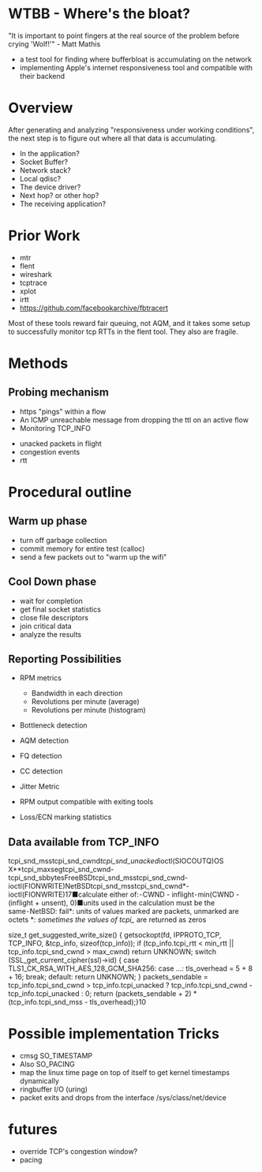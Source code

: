 # WTBB - Where's the bloat?
"It is important to point fingers at the real source of the problem before crying 'Wolf!'" - Matt Mathis

  * a test tool for finding where bufferbloat is accumulating on the network
  *  implementing Apple's internet responsiveness tool and compatible with their backend

# Overview

After generating and analyzing "responsiveness under working conditions",
the next step is to figure out where all that data is accumulating.

* In the application?
* Socket Buffer?
* Network stack?
* Local qdisc?
* The device driver?
* Next hop? or other hop?
* The receiving application?

# Prior Work

* mtr
* flent
* wireshark
* tcptrace
* xplot
* irtt
* https://github.com/facebookarchive/fbtracert

Most of these tools reward fair queuing, not AQM, and it takes some setup to successfully monitor tcp RTTs in the flent tool. They also are fragile.

# Methods

## Probing mechanism

* https "pings" within a flow
* An ICMP unreachable message from dropping the ttl on an active flow
* Monitoring TCP_INFO
 - unacked packets in flight
 - congestion events
 - rtt

# Procedural outline

## Warm up phase

* turn off garbage collection
* commit memory for entire test (calloc)
* send a few packets out to "warm up the wifi"

## Cool Down phase

* wait for completion
* get final socket statistics
* close file descriptors
* join critical data
* analyze the results

## Reporting Possibilities

* RPM metrics
  - Bandwidth in each direction
  - Revolutions per minute (average)
  - Revolutions per minute (histogram)
* Bottleneck detection
* AQM detection
* FQ detection
* CC detection
* Jitter Metric

* RPM output compatible with exiting tools
* Loss/ECN marking statistics

## Data available from TCP_INFO

tcpi_snd_msstcpi_snd_cwnd*tcpi_snd_unacked*ioctl(SIOCOUTQ)OS X**tcpi_maxsegtcpi_snd_cwnd-tcpi_snd_sbbytesFreeBSDtcpi_snd_msstcpi_snd_cwnd-ioctl(FIONWRITE)NetBSDtcpi_snd_msstcpi_snd_cwnd*-ioctl(FIONWRITE)17■calculate either of:⁃CWND - inflight⁃min(CWND - (inflight + unsent), 0)■units used in the calculation must be the same⁃NetBSD: fail*: units of values marked are packets, unmarked are octets **: sometimes the values of tcpi_* are returned as zeros

size_t get_suggested_write_size() {    getsockopt(fd, IPPROTO_TCP, TCP_INFO, &tcp_info, sizeof(tcp_info));    if (tcp_info.tcpi_rtt < min_rtt || tcp_info.tcpi_snd_cwnd > max_cwnd)        return UNKNOWN;    switch (SSL_get_current_cipher(ssl)->id) {    case TLS1_CK_RSA_WITH_AES_128_GCM_SHA256:    case ...:        tls_overhead = 5 + 8 + 16;        break;    default:        return UNKNOWN;    }    packets_sendable = tcp_info.tcpi_snd_cwnd > tcp_info.tcpi_unacked ?        tcp_info.tcpi_snd_cwnd - tcp_info.tcpi_unacked : 0;    return (packets_sendable + 2) * (tcp_info.tcpi_snd_mss - tls_overhead);}10


# Possible implementation Tricks

* cmsg SO_TIMESTAMP
* Also SO_PACING
* map the linux time page on top of itself to get kernel timestamps dynamically
* ringbuffer I/O (uring)
* packet exits and drops from the interface /sys/class/net/device

# futures

* override TCP's congestion window?
* pacing
